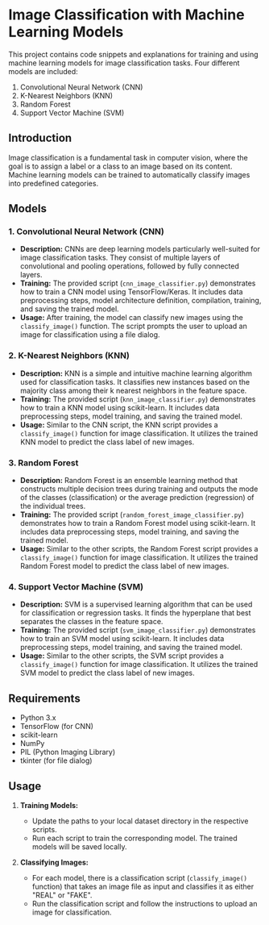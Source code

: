 # Image Classification with Machine Learning Models

This project contains code snippets and explanations for training and using machine learning models for image classification tasks. Four different models are included:

1. Convolutional Neural Network (CNN)
2. K-Nearest Neighbors (KNN)
3. Random Forest
4. Support Vector Machine (SVM)

## Introduction

Image classification is a fundamental task in computer vision, where the goal is to assign a label or a class to an image based on its content. Machine learning models can be trained to automatically classify images into predefined categories.

## Models

### 1. Convolutional Neural Network (CNN)

- **Description:** CNNs are deep learning models particularly well-suited for image classification tasks. They consist of multiple layers of convolutional and pooling operations, followed by fully connected layers.
- **Training:** The provided script (`cnn_image_classifier.py`) demonstrates how to train a CNN model using TensorFlow/Keras. It includes data preprocessing steps, model architecture definition, compilation, training, and saving the trained model.
- **Usage:** After training, the model can classify new images using the `classify_image()` function. The script prompts the user to upload an image for classification using a file dialog.

### 2. K-Nearest Neighbors (KNN)

- **Description:** KNN is a simple and intuitive machine learning algorithm used for classification tasks. It classifies new instances based on the majority class among their k nearest neighbors in the feature space.
- **Training:** The provided script (`knn_image_classifier.py`) demonstrates how to train a KNN model using scikit-learn. It includes data preprocessing steps, model training, and saving the trained model.
- **Usage:** Similar to the CNN script, the KNN script provides a `classify_image()` function for image classification. It utilizes the trained KNN model to predict the class label of new images.

### 3. Random Forest

- **Description:** Random Forest is an ensemble learning method that constructs multiple decision trees during training and outputs the mode of the classes (classification) or the average prediction (regression) of the individual trees.
- **Training:** The provided script (`random_forest_image_classifier.py`) demonstrates how to train a Random Forest model using scikit-learn. It includes data preprocessing steps, model training, and saving the trained model.
- **Usage:** Similar to the other scripts, the Random Forest script provides a `classify_image()` function for image classification. It utilizes the trained Random Forest model to predict the class label of new images.

### 4. Support Vector Machine (SVM)

- **Description:** SVM is a supervised learning algorithm that can be used for classification or regression tasks. It finds the hyperplane that best separates the classes in the feature space.
- **Training:** The provided script (`svm_image_classifier.py`) demonstrates how to train an SVM model using scikit-learn. It includes data preprocessing steps, model training, and saving the trained model.
- **Usage:** Similar to the other scripts, the SVM script provides a `classify_image()` function for image classification. It utilizes the trained SVM model to predict the class label of new images.


## Requirements

- Python 3.x
- TensorFlow (for CNN)
- scikit-learn
- NumPy
- PIL (Python Imaging Library)
- tkinter (for file dialog)

## Usage

1. **Training Models:**
   - Update the paths to your local dataset directory in the respective scripts.
   - Run each script to train the corresponding model. The trained models will be saved locally.
   
2. **Classifying Images:**
   - For each model, there is a classification script (`classify_image()` function) that takes an image file as input and classifies it as either "REAL" or "FAKE".
   - Run the classification script and follow the instructions to upload an image for classification.
